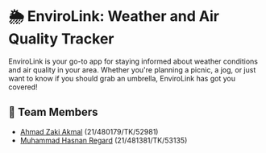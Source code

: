 # 🌦️ EnviroLink: Weather and Air Quality Tracker

EnviroLink is your go-to app for staying informed about weather conditions and air quality in your area. Whether you're planning a picnic, a jog, or just want to know if you should grab an umbrella, EnviroLink has got you covered!

## 👥 Team Members
 - [Ahmad Zaki Akmal](https://github.com/ahmadzakiakmal) (21/480179/TK/52981)
 - [Muhammad Hasnan Regard](https://github.com/heintzz) (21/481381/TK/53135)